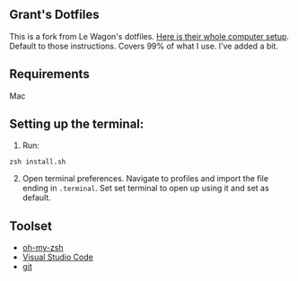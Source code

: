## Grant's Dotfiles

This is a fork from Le Wagon's dotfiles. [Here is their whole computer setup](github.com/lewagon/setup). Default to those instructions. Covers 99% of what I use. I've added a bit.

## Requirements
Mac

## Setting up the terminal:
1. Run:
```
zsh install.sh
```

2. Open terminal preferences. Navigate to profiles and import the file ending in `.terminal`. Set set terminal to open up using it and set as default.

## Toolset

- [oh-my-zsh](http://ohmyz.sh/)
- [Visual Studio Code](https://code.visualstudio.com/)
- [git](https://git-scm.com/)
